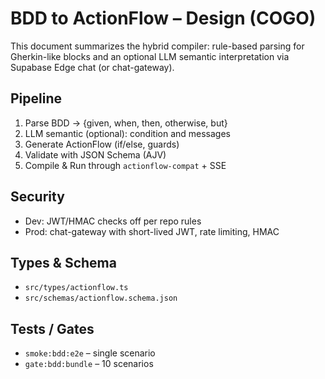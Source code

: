 # BDD to ActionFlow – Design (COGO)

This document summarizes the hybrid compiler: rule-based parsing for Gherkin-like blocks and an optional LLM semantic interpretation via Supabase Edge chat (or chat-gateway).

## Pipeline
1) Parse BDD → {given, when, then, otherwise, but}
2) LLM semantic (optional): condition and messages
3) Generate ActionFlow (if/else, guards)
4) Validate with JSON Schema (AJV)
5) Compile & Run through `actionflow-compat` + SSE

## Security
- Dev: JWT/HMAC checks off per repo rules
- Prod: chat-gateway with short-lived JWT, rate limiting, HMAC

## Types & Schema
- `src/types/actionflow.ts`
- `src/schemas/actionflow.schema.json`

## Tests / Gates
- `smoke:bdd:e2e` – single scenario
- `gate:bdd:bundle` – 10 scenarios


